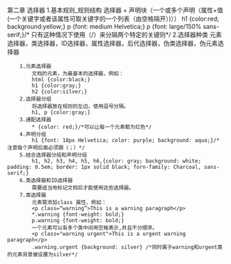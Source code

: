 第二章 选择器
    1.基本规则_规则结构
        选择器 + 声明块（一个或多个声明（属性+值(一个关键字或者该属性可取关键字的一个列表（由空格隔开）)））
        h1 {color:red; background:yellow;}
        p {font: medium Helvetica;}
        p {font: large/150% sans-serif;}/* 只有这种情况下使用（/）来分隔两个特定的关键则*/
    2.选择器种类
        元素选择器，类选择器，ID选择器，属性选择器，后代选择器，伪类选择器，伪元素选择器
        
        1.元素选择器
            文档的元素，为最基本的选择器，例如：
            html {color:black;}
            h1 {color:gray;}
            h2 {color:silver;}
        2.选择器分组
            将选择器放在规则的左边，使用逗号分隔。
            h1, p {color:gray;}
        3.通配选择器
            * {color: red;}/*可以让每一个元素都为红色*/
        4.声明分组
            h1 {font: 18px Helvetica; color: purple; background: aqua;}/*注意每个声明后面必须跟（；）*/
        5.结合选择器分组和声明分组
            h1, h2, h3, h4, h5, h6,{color: gray; background: white; padding: 0.5em; border: 1px solid black; forn-family: Charcoal, sans-serif;}
        6.类选择器和ID选择器
            需要适当地标记文档后才能使用这些选择器。
        7.类选择器
            元素需添加class 属性，例如：
            <p class=“warning”>This is a warning paragraph</p>
            *.warning {font-weight: bold;}
            p.warning {font-weight: bold;}
            一个元素可以有多个类中间用空格表示,并且不分顺序。
            <p class="warning urgent">This is a urgent warning paragraph</p>
            .warning.urgent {background: silver} /*同时属于warning和urgent类的元素背景被设置为silver*/
